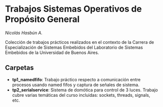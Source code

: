 # Trabajos Sistemas Operativos de Propósito General

_Nicolás Hasbún A._

Colección de trabajos prácticos realizados en el contexto de la Carrera de Especialización de Sistemas Embebidos del Laboratorio de Sistemas Embebidos de la Universidad de Buenos Aires.

## Carpetas

- **tp1_namedfifo**: Trabajo práctico respecto a comunicación entre procesos usando
  named fifos y captura de señales de sistema.
- **tp2_serialservice**: Sistema de domótica para control de 3 luces. Trabajo cubre 
  varias temáticas del curso incluidas: sockets, threads, signals, etc.
  